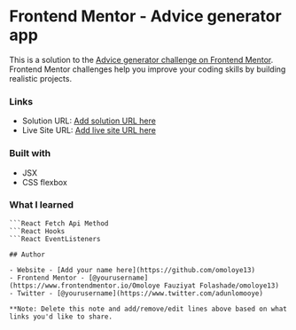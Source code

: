 # Frontend Mentor - Advice generator app

This is a solution to the [Advice generator challenge on Frontend Mentor](https://www.frontendmentor.io/challenges/). Frontend Mentor challenges help you improve your coding skills by building realistic projects. 
### Links

- Solution URL: [Add solution URL here](https://github.com/omoloye13/Qr_Code)
- Live Site URL: [Add live site URL here](https://omoloye13.github.io/Qr_Code/)
### Built with

- JSX
- CSS flexbox

### What I learned
```JSX
```React Fetch Api Method
```React Hooks
```React EventListeners

## Author

- Website - [Add your name here](https://github.com/omoloye13)
- Frontend Mentor - [@yourusername](https://www.frontendmentor.io/Omoloye Fauziyat Folashade/omoloye13)
- Twitter - [@yourusername](https://www.twitter.com/adunlomooye)

**Note: Delete this note and add/remove/edit lines above based on what links you'd like to share.
